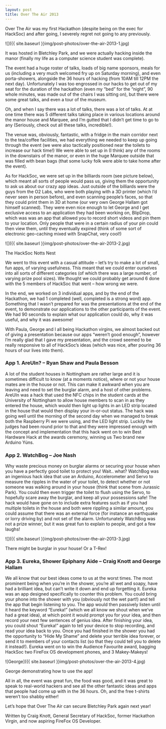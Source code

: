 ```yaml
---
layout: post
title: Over The Air 2013
---
```


Over The Air was my first Hackathon (despite being on the exec for HackSoc) and after going, I severely regret not going to any previously. 

![]({{ site.baseurl }}img/post-photos/over-the-air-2013-1.jpg)

It was hosted in Bletchley Park, and we were actually hacking inside the manor (finally my life as a computer science student was complete). 

The event had a huge roster of talks, loads of big name sponsors, meals for us (including a very much welcomed fry up on Saturday morning), and even porta-showers, alongside the 36 hours of hacking (from 10AM till 12PM the next day). Unfortunately I was too engrossed in our hacks to get out of my seat for the duration of the hackathon (even my “bed” for the “night”, 90 whole minutes, was made out of the chairs I was sitting on), but there were some great talks, and even a tour of the museum. 

Oh, and when I say there was a lot of talks, there was a lot of talks. At at one time there was 5 different talks taking place in various locations around the manor house and Marquee, and I’m gutted that I didn’t get time to go to any (Seriously, check out all these talks, incredible!).

The venue was, obviously, fantastic, with a fridge in the main corridor next to the tea/coffee facilities, we had everything we needed to keep up going through the event (we were also tactically positioned near the toilets to increase our hack time!) We were able to set up in (I think) any of the rooms in the downstairs of the manor, or even in the huge Marquee outside that was filled with bean bags (that some lucky folk were able to take home after the event). 

As for HackSoc, we were set up in the billiards room (see picture below), which meant all sorts of people would pass us, giving them the opportunity to ask us about our crazy app ideas. Just outside of the billiards were the guys from the O2 Labs, who were both playing with a 3D printer (which I’d never seen in person before), and even scanning people’s faces, so that they could print them in 3D at home (our very own George Hallam got himself scanned). They were even nice enough to let George and I get exclusive access to an application they had been working on, BlipDrop, which was was an app that allowed you to record short videos and pin them to your location. Only people that were in a certain radius of your pin could then view them, until they eventually expired (think of some sort of electronic geo-caching mixed with SnapChat, very cool!)

![]({{ site.baseurl }}img/post-photos/over-the-air-2013-2.jpg)


The HackSoc Notts Nest

We went to this event with a casual attitude – let’s try to make a lot of small, fun apps, of varying usefulness. This meant that we could enter ourselves into all sorts of different categories (of which there was a large number, of varying prize pool sizes). We thought we could probably get around 6 done with the 5 members of HackSoc that went – how wrong we were. 

In the end, we worked on 3 individual apps, and by the end of the Hackathon, we had 1 completed (well, completed is a strong word) app. Something that I wasn’t prepared for was the presentations at the end of the event, to demonstrate our applications to the other participants of the event. We had 90 seconds to explain what our application could do, why it was useful, and why it was awesome! 

With Paula, George and I all being Hackathon virgins, we almost backed out of giving a presentation because our apps “weren’t good enough”, however I’m really glad that I gave my presentation, and the crowd seemed to be really responsive to all of HackSoc’s ideas (which was nice, after pouring 36 hours of our lives into them).
  
  
  
### App 1. AreUIn? – Ryan Shaw and Paula Besson

A lot of the student houses in Nottingham are rather large and it is sometimes difficult to know (at a moments notice), where or not your house mates are in the house or not. 
This can make it awkward when you are leaving and need to set the burglar alarm, and a host of other problems. AreUIn was a hack that used the NFC chips in the student cards at the University of Nottingham to allow house members to scan in as they entered the house, which would then light up lights in an LED strip located in the house that would then display your in-or-out status. 
The hack was going well until the morning of the second day when we managed to break both the Raspberry Pi we were using, and the LED light strip. Luckily the judges had been round prior to that and they were impressed enough with the concept and implementation that this hack went on to win Best Hardware Hack at the awards ceremony, winning us Two brand new Arduino Yúns.


### App 2. WatchBog – Joe Nash

Why waste precious money on burglar alarms or securing your house when you have a perfectly good toilet to protect you! Wait.. what? WatchBog was an ingenious hack idea that use an Arduino, Accelerometer and Servo to measure the ripples in the water of your toilet, to detect whether or not someone was walking around in your house (think that scene from Jurassic Park). 
You could then even trigger the toilet to flush using the Servo, to hopefully scare away the burglar, and keep all your possessions safe! The hack would have gone on to include extra features such as if you had multiple toilets in the house and both were rippling a similar amount, you could assume that there was an external force (for instance an earthquake or lorry driving by) and not set of the alarm. 
Unfortunately WatchBog was not a prize winner, but it was great fun to explain to people, and got a few laughs!

![]({{ site.baseurl }}img/post-photos/over-the-air-2013-3.jpg)

There might be burglar in your house! Or a T-Rex!

### App 3. Eureka, Shower Epiphany Aide – Craig Knott and George Hallam

We all know that our best ideas come to us at the worst times. The most prominent being when you’re in the shower, you’re all wet and soapy, have had a brilliant idea, but can’t write it down and end up forgetting it. Eureka was an app designed specifically to counter this problem. You could bring your phone into the shower with you (obviously not the wet part!) and tell the app that begin listening to you. 
The app would then passively listen until it heard the keyword “Eureka!” (which we all know we shout when we’ve had a great idea), at which point it would prompt you for your idea, and then record your next few sentences of genius idea. After finishing your idea, you could shout “Eureka!” again to tell your device to stop recording, and read your idea back to you. 
Once you had finished in the shower you had the opportunity to “Hide My Shame” and delete your terrible idea forever, or send it to members of your contacts list (so that they could tell you to delete it instead!). Eureka went on to win the Audience Favourite award, bagging HackSoc two FireFox OS development phones, and 3 Makey-Makeys!


![George]({{ site.baseurl }}img/post-photos/over-the-air-2013-4.jpg)

George demonstrating how to use the app!

All in all, the event was great fun, the food was good, and it was great to speak to real-world hackers and see all the other fantastic ideas and apps that people had come up with in the 36 hours. 
Oh, and the free t-shirts weren’t too shabby either!

Let’s hope that Over The Air can secure Bletchley Park again next year!

Written by Craig Knott, General Secretary of HackSoc, former Hackathon Virgin, and now aspiring FireFox OS Developer.
